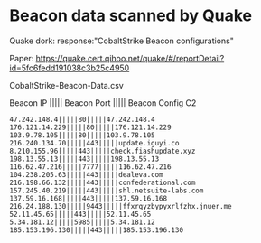 # Beacon data scanned by Quake

Quake dork: response:"CobaltStrike Beacon configurations"

Paper: https://quake.cert.qihoo.net/quake/#/reportDetail?id=5fc6fedd191038c3b25c4950


CobaltStrike-Beacon-Data.csv

Beacon IP  ||||| Beacon Port ||||| Beacon Config C2
```
47.242.148.4|||||80|||||47.242.148.4
176.121.14.229|||||80|||||176.121.14.229
103.9.78.105|||||80|||||103.9.78.105
216.240.134.70|||||443|||||update.iguyi.co
8.210.155.96|||||443|||||check.fiashupdate.xyz
198.13.55.13|||||443|||||198.13.55.13
116.62.47.216|||||7777|||||116.62.47.216
104.238.205.63|||||443|||||dealeva.com
216.198.66.132|||||443|||||confederational.com
157.245.40.219|||||443|||||shl.netsuite-labs.com
137.59.16.168|||||443|||||137.59.16.168
216.24.188.130|||||9443|||||ffxrqyzbypyxrlfzhx.jnuer.me
52.11.45.65|||||443|||||52.11.45.65
5.34.181.12|||||5985|||||5.34.181.12
185.153.196.130|||||443|||||185.153.196.130
```
